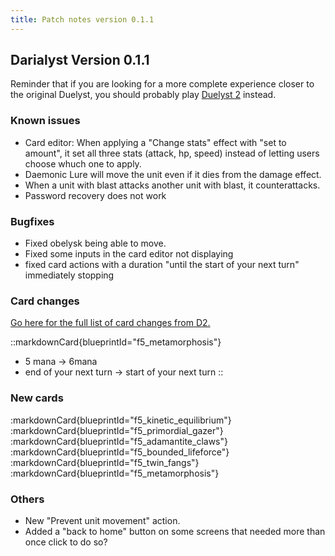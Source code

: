 ```yaml
---
title: Patch notes version 0.1.1
---
```


## Darialyst Version 0.1.1

Reminder that if you are looking for a more complete experience closer to the original Duelyst, you should probably play [Duelyst 2](https://duelyst2.com/) instead.

### Known issues

- Card editor: When applying a "Change stats" effect with "set to amount", it set all three stats (attack, hp, speed) instead of letting users choose whuch one to apply.
- Daemonic Lure will move the unit even if it dies from the damage effect.
- When a unit with blast attacks another unit with blast, it counterattacks.
- Password recovery does not work

### Bugfixes

- Fixed obelysk being able to move.
- Fixed some inputs in the card editor not displaying
- fixed card actions with a duration "until the start of your next turn" immediately stopping

### Card changes
[Go here for the full list of card changes from D2.](/patch-notes/0.1.0)

::markdownCard{blueprintId="f5_metamorphosis"}
- 5 mana -> 6mana
- end of your next turn -> start of your next turn
::

### New cards

:markdownCard{blueprintId="f5_kinetic_equilibrium"}
:markdownCard{blueprintId="f5_primordial_gazer"}
:markdownCard{blueprintId="f5_adamantite_claws"}
:markdownCard{blueprintId="f5_bounded_lifeforce"}
:markdownCard{blueprintId="f5_twin_fangs"}
:markdownCard{blueprintId="f5_metamorphosis"}

### Others
- New "Prevent unit movement" action.
- Added a "back to home" button on some screens that needed more than once click to do so?
